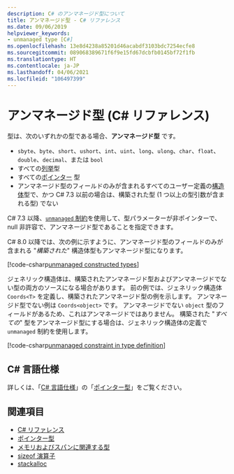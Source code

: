 ```yaml
---
description: C# のアンマネージド型について
title: アンマネージド型 - C# リファレンス
ms.date: 09/06/2019
helpviewer_keywords:
- unmanaged type [C#]
ms.openlocfilehash: 13e8d4238a85201d46acabdf3103bdc7254ecfe8
ms.sourcegitcommit: 089068389671f6f9e15fd67dcbfb0145bf72f1fb
ms.translationtype: HT
ms.contentlocale: ja-JP
ms.lasthandoff: 04/06/2021
ms.locfileid: "106497399"
---
```

# <a name="unmanaged-types-c-reference"></a>アンマネージド型 (C# リファレンス)

型は、次のいずれかの型である場合、**アンマネージド型** です。

- `sbyte`、`byte`、`short`、`ushort`、`int`、`uint`、`long`、`ulong`、`char`、`float`、`double`、`decimal`、または `bool`
- すべての[列挙](enum.md)型
- すべての[ポインター](../unsafe-code.md#pointer-types) 型
- アンマネージド型のフィールドのみが含まれるすべてのユーザー定義の[構造体](struct.md)型で、かつ C# 7.3 以前の場合は、構築された型 (1 つ以上の型引数が含まれる型) でない

C# 7.3 以降、[`unmanaged` 制約](../../programming-guide/generics/constraints-on-type-parameters.md#unmanaged-constraint)を使用して、型パラメーターが非ポインターで、null 非許容で、アンマネージド型であることを指定できます。

C# 8.0 以降では、次の例に示すように、アンマネージド型のフィールドのみが含まれる "*構築された*" 構造体型もアンマネージド型になります。

[!code-csharp[unmanaged constructed types](snippets/shared/UnmanagedTypes.cs#ProgramExample)]

ジェネリック構造体は、構築されたアンマネージド型およびアンマネージドでない型の両方のソースになる場合があります。 前の例では、ジェネリック構造体 `Coords<T>` を定義し、構築されたアンマネージド型の例を示します。 アンマネージド型でない例は `Coords<object>` です。 アンマネージドでない `object` 型のフィールドがあるため、これはアンマネージドではありません。 構築された "*すべての*" 型をアンマネージド型にする場合は、ジェネリック構造体の定義で `unmanaged` 制約を使用します。

[!code-csharp[unmanaged constraint in type definition](snippets/shared/UnmanagedTypes.cs#AlwaysUnmanaged)]

## <a name="c-language-specification"></a>C# 言語仕様

詳しくは、「[C# 言語仕様](~/_csharplang/spec/introduction.md)」の「[ポインター型](~/_csharplang/spec/unsafe-code.md#pointer-types)」をご覧ください。

## <a name="see-also"></a>関連項目

- [C# リファレンス](../index.md)
- [ポインター型](../unsafe-code.md#pointer-types)
- [メモリおよびスパンに関連する型](../../../standard/memory-and-spans/index.md)
- [sizeof 演算子](../operators/sizeof.md)
- [stackalloc](../operators/stackalloc.md)
